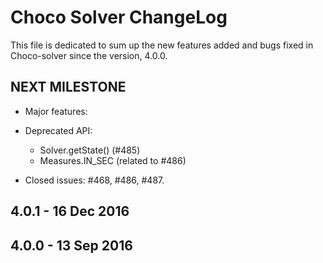 Choco Solver ChangeLog
======================

This file is dedicated to sum up the new features added and bugs fixed in Choco-solver since the version, 4.0.0.

NEXT MILESTONE
-------------------

* Major features:
    
* Deprecated API:
    - Solver.getState() (#485)
    - Measures.IN_SEC (related to #486)

* Closed issues: #468, #486, #487.

4.0.1 - 16 Dec 2016
-------------------


4.0.0 - 13 Sep 2016
-------------------
